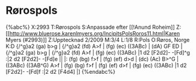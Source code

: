 # Rørospols

{%abc%}
X:2993
T:Rørospols
S:Anpassade efter [[!Anund Roheim]]
Z:[[http://www.bluerose.karenlmyers.org/IncipitsPolsRoros11.html|Karen Myers (#2993)]]
Z:Upptecknad 2/2009
M:3/4
L:1/8
R:Pols
O:Røros, Norge
K:D
{/^g}a2 (ga) b>g | {/^g}a2 (fd) A>f | (fg) (ec) ((3ABc) | (dA) GF ED |
{/^g}a2 (ga) b>g | {/^g}a2 (fd) A>f | (fg) (ec) ((3ABc) |1 d2 [F2d2]- -[Fd]^g :|2 d2 [F2d2]- -[Fd]e ||
|: (fg) (bg) f>f | (fg) (ef) d>d | (dc) (Ac) B>^G | ((3ABc) ((3AB^G) A>f |
(fg) (bg) f>f | (fg) (ef) d>f | (fg) (ec) ((3ABc) |1 d2 [F2d2]- -[Fd]f :|2 d2 [F4d4]  |]
{%endabc%}

